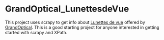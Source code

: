 # GrandOptical_LunettesdeVue

This project uses scrapy to get info about [Lunettes de vue](https://www.grandoptical.com/toutes-nos-lunettes/lunettes-de-vue/c/59/) offered by [GrandOptical](https://www.grandoptical.com/). This is a good starting project for anyone interested in getting started with scrapy and XPath. 
